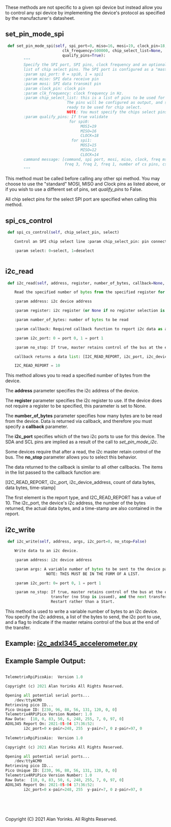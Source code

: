 These methods are not specific to a given spi device but instead allow you to control
any spi device by implementing the device's protocol as specified by the 
manufacturer's datasheet.

## set_pin_mode_spi
```python
 def set_pin_mode_spi(self, spi_port=0, miso=16, mosi=19, clock_pin=18,
                         clk_frequency=500000, chip_select_list=None,
                         qualify_pins=True):
        """
        Specify the SPI port, SPI pins, clock frequency and an optional
        list of chip select pins. The SPI port is configured as a "master".
        :param spi_port: 0 = spi0, 1 = spi1
        :param miso: SPI data receive pin
        :param mosi: SPI data transmit pin 
        :param clock_pin: clock pin
        :param clk_frequency: clock frequency in Hz.
        :param chip_select_list: this is a list of pins to be used for chip select.
                           The pins will be configured as output, and set to high
                           ready to be used for chip select.
                           NOTE: You must specify the chips select pins here!
        :param qualify_pins: If true validate
                            for spi0:
                                 MOSI=19
                                 MISO=16
                                 CLOCK=18
                             for spi1:
                                 MOSI=15
                                 MISO=12
                                 CLOCK=14
        cammand message: [command, spi port, mosi, miso, clock, freq msb,
                          freq 3, freq 2, freq 1, number of cs pins, cs pins...]
        """
```

This method must be called before calling any other spi method. You may choose
to use the "standard" MOSI, MISO and Clock pins as listed above, or if you wish to use
a different set of pins, set *qualify_pins* to False. 

All chip select pins for the select SPI port are specified when calling this method.

## spi_cs_control
```python
 def spi_cs_control(self, chip_select_pin, select)

    Control an SPI chip select line :param chip_select_pin: pin connected to CS

    :param select: 0=select, 1=deselect
    
```
## i2c_read

```python
 def i2c_read(self, address, register, number_of_bytes, callback=None, i2c_port=0, no_stop=False)

    Read the specified number of bytes from the specified register for the i2c device.

    :param address: i2c device address

    :param register: i2c register (or None if no register selection is needed)

    :param number_of_bytes: number of bytes to be read

    :param callback: Required callback function to report i2c data as a result of read command

    :param i2c_port: 0 = port 0, 1 = port 1

    :param no_stop: If true, master retains control of the bus at the end of the transfer (no Stop is issued), and the next transfer will begin with a Restart rather than a Start.

    callback returns a data list: [I2C_READ_REPORT, i2c_port, i2c_device_address, count of data bytes, data bytes, time-stamp]

    I2C_READ_REPORT = 10
```

This method allows you to read a specified number of bytes from the device. 

The **address** parameter specifies the i2c address of the device.

The **register** parameter specifies the i2c register to use. If the device does not 
require a register to be specified, this parameter is set to None.

The **number_of_bytes** parameter specifies how many bytes are to be read from the device.
Data is returned via callback, and therefore you must specify a **callback** parameter.

The **i2c_port** specifies which of the two i2c ports to use for this device. The SDA 
and SCL pins are implied as a result of the call to  _set_pin_mode_i2c_.

Some devices require that after a read, the i2c master retain control of the bus. The 
**no_stop** parameter allows you to select this behavior.

The data returned to the callback is similar to all other callbacks. The items in the 
list passed to the callback function are:

[I2C_READ_REPORT, i2c_port, i2c_device_address, count of data bytes, data bytes, time-stamp]

The first element is the report type, and I2C_READ_REPORT has a value of 10. The 
i2c_port, the device's i2c address, the number of the bytes returned, the actual data 
bytes, and a time-stamp are also contained in the report.

## i2c_write

```python
 def i2c_write(self, address, args, i2c_port=0, no_stop=False)

    Write data to an i2c device.

    :param address: i2c device address

    :param args: A variable number of bytes to be sent to the device passed in as a list. 
                  NOTE: THIS MUST BE IN THE FORM OF A LIST.

    :param i2c_port: 0= port 0, 1 = port 1

    :param no_stop: If true, master retains control of the bus at the end of the 
                    transfer (no Stop is issued), and the next transfer will begin with a 
                    Restart rather than a Start.
```
This method is used to write a variable number of bytes to an i2c device. You specify 
the i2c address, a list of the bytes to send, the i2c port to use, and a flag to 
indicate if the master retains control of the bus at the end of the transfer.


## Example: [i2c_adxl345_accelerometer.py](https://github.com/MrYsLab/telemetrix-rpi-pico/blob/master/examples/i2c_adxl345_accelerometer.py)

## Example Sample Output:
```python

TelemetrixRpiPicoAio:  Version 1.0

Copyright (c) 2021 Alan Yorinks All Rights Reserved.

Opening all potential serial ports...
	/dev/ttyACM0
Retrieving pico ID...
Pico Unique ID: [230, 96, 88, 56, 131, 120, 0, 0]
Telemetrix4RPiPico Version Number: 1.0
Raw Data:  [10, 0, 83, 50, 6, 248, 255, 7, 0, 97, 0]
ADXL345 Report On: 2021-05-04 17:36:52: 
		i2c_port=0 x-pair=248, 255  y-pair=7, 0 z-pair=97, 0
		
TelemetrixRpiPicoAio:  Version 1.0

Copyright (c) 2021 Alan Yorinks All Rights Reserved.

Opening all potential serial ports...
	/dev/ttyACM0
Retrieving pico ID...
Pico Unique ID: [230, 96, 88, 56, 131, 120, 0, 0]
Telemetrix4RPiPico Version Number: 1.0
Raw Data:  [10, 0, 83, 50, 6, 248, 255, 7, 0, 97, 0]
ADXL345 Report On: 2021-05-04 17:36:52: 
		i2c_port=0 x-pair=248, 255  y-pair=7, 0 z-pair=97, 0
		
```

<br>
<br>

Copyright (C) 2021 Alan Yorinks. All Rights Reserved.
